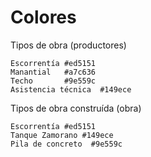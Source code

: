 # Colores

Tipos de obra (productores)
```terminal
Escorrentía	#ed5151
Manantial	#a7c636
Techo		#9e559c
Asistencia técnica	#149ece
```

Tipos de obra construída (obra)
```terminal
Escorrentía #ed5151
Tanque Zamorano #149ece
Pila de concreto  #9e559c
```
